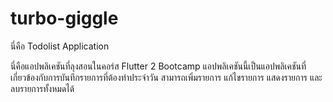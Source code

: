 # turbo-giggle
นี่คือ Todolist Application


นี่คือแอปพลิเคชันที่ลุงสอนในคอร์ส Flutter 2 Bootcamp แอปพลิเคชันนี้เป็นแอปพลิเคชันที่เกี่ยวข้องกับการบันทึกรายการที่ต้องทำประจำวัน สามารถเพิ่มรายการ แก้ไขรายการ แสดงรายการ และลบรายการทั้งหมดได้
